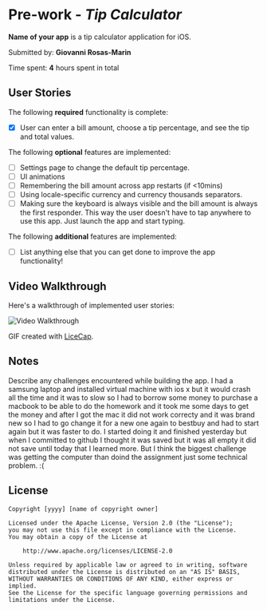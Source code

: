 # Pre-work - *Tip Calculator*

**Name of your app** is a tip calculator application for iOS.

Submitted by: **Giovanni Rosas-Marin**

Time spent: **4** hours spent in total

## User Stories

The following **required** functionality is complete:

* [x] User can enter a bill amount, choose a tip percentage, and see the tip and total values.

The following **optional** features are implemented:
* [ ] Settings page to change the default tip percentage.
* [ ] UI animations
* [ ] Remembering the bill amount across app restarts (if <10mins)
* [ ] Using locale-specific currency and currency thousands separators.
* [ ] Making sure the keyboard is always visible and the bill amount is always the first responder. This way the user doesn't have to tap anywhere to use this app. Just launch the app and start typing.

The following **additional** features are implemented:

- [ ] List anything else that you can get done to improve the app functionality!

## Video Walkthrough 

Here's a walkthrough of implemented user stories:

<img src='http://g.recordit.co/MzEIHF8rro.gif' title='Video Walkthrough' width='' alt='Video Walkthrough' />

GIF created with [LiceCap](http://www.cockos.com/licecap/).

## Notes

Describe any challenges encountered while building the app.
I had a samsung laptop and installed virtual machine with ios x but it would crash all the time and it was to slow so I had to borrow some money to purchase a macbook to be able to do the homework and it took me some days to get the money and after I got the mac it did not work correcty and it was brand new so I had to go change it for a new one again to bestbuy and had to start again but it was faster to do. I started doing it and finished yesterday but when I committed to github I thought it was saved but it was all empty it did not save until today that I learned more. But I think the biggest challenge was getting the computer than doind the assignment just some technical problem. :(

## License

    Copyright [yyyy] [name of copyright owner]

    Licensed under the Apache License, Version 2.0 (the "License");
    you may not use this file except in compliance with the License.
    You may obtain a copy of the License at

        http://www.apache.org/licenses/LICENSE-2.0

    Unless required by applicable law or agreed to in writing, software
    distributed under the License is distributed on an "AS IS" BASIS,
    WITHOUT WARRANTIES OR CONDITIONS OF ANY KIND, either express or implied.
    See the License for the specific language governing permissions and
    limitations under the License.
